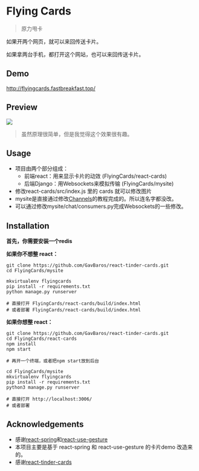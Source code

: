 # Flying Cards

> 原力甩卡

如果开两个网页，就可以来回传送卡片。

如果拿两台手机，都打开这个网站，也可以来回传送卡片。

## Demo

http://flyingcards.fastbreakfast.top/

## Preview

![](http://tulu.fastbreakfast.top/flying_cards.gif)

> 虽然原理很简单，但是我觉得这个效果很有趣。

## Usage

- 项目由两个部分组成：
    - 前端react：用来显示卡片的动效 (FlyingCards/react-cards)
    - 后端Django：用Websockets来模拟传输 (FlyingCards/mysite)
- 修改react-cards/src/index.js 里的 cards 就可以修改图片
- mysite是直接通过修改[Channels](https://channels.readthedocs.io/en/latest/tutorial/part_1.html)的教程完成的。所以连名字都没改。
- 可以通过修改mysite/chat/consumers.py完成Websockets的一些修改。

## Installation

**首先，你需要安装一个redis**

**如果你不想整 react：**

```
git clone https://github.com/GavBaros/react-tinder-cards.git
cd FlyingCards/mysite

mkvirtualenv flyingcards
pip install -r requirements.txt
python manage.py runserver

# 直接打开 FlyingCards/react-cards/build/index.html
# 或者部署 FlyingCards/react-cards/build/index.html
```

**如果你想整 react：**

```
git clone https://github.com/GavBaros/react-tinder-cards.git
cd FlyingCards/react-cards
npm install
npm start

# 再开一个终端，或者把npm start放到后台

cd FlyingCards/mysite
mkvirtualenv flyingcards
pip install -r requirements.txt
python3 manage.py runserver

# 直接打开 http://localhost:3006/
# 或者部署
```

## Acknowledgements

- 感谢[react-spring](https://www.react-spring.io/)和[react-use-gesture](https://use-gesture.netlify.com/)
- 本项目主要是基于 react-spring 和 react-use-gesture 的卡片demo 改造来的。
- 感谢[react-tinder-cards](https://github.com/GavBaros/react-tinder-cards)